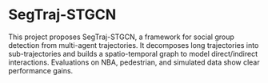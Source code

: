 # SegTraj-STGCN
This project proposes SegTraj-STGCN, a framework for social group detection from multi-agent trajectories. It decomposes long trajectories into sub-trajectories and builds a spatio-temporal graph to model direct/indirect interactions. Evaluations on NBA, pedestrian, and simulated data show clear performance gains.
